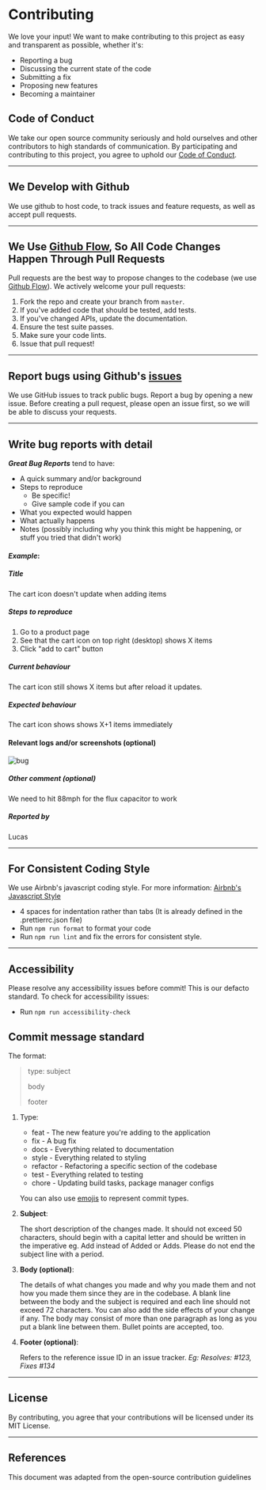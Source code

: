 # Contributing

We love your input! We want to make contributing to this project as easy and transparent as possible, whether it's:

- Reporting a bug
- Discussing the current state of the code
- Submitting a fix
- Proposing new features
- Becoming a maintainer

## Code of Conduct
We take our open source community seriously and hold ourselves and other contributors to high standards of communication. By participating and contributing to this project, you agree to uphold our [Code of Conduct](CODE-OF-CONDUCT.md).

---
## We Develop with Github
We use github to host code, to track issues and feature requests, as well as accept pull requests.

---
## We Use [Github Flow](https://guides.github.com/introduction/flow/index.html), So All Code Changes Happen Through Pull Requests
Pull requests are the best way to propose changes to the codebase (we use [Github Flow](https://guides.github.com/introduction/flow/index.html)). We actively welcome your pull requests:

1. Fork the repo and create your branch from `master`.
2. If you've added code that should be tested, add tests.
3. If you've changed APIs, update the documentation.
4. Ensure the test suite passes.
5. Make sure your code lints.
6. Issue that pull request!

---
## Report bugs using Github's [issues](https://github.com/aydinmuminkorcan/user-authenticator/issues)
We use GitHub issues to track public bugs. Report a bug by opening a new issue. Before creating a pull request, please open an issue first, so we will be able to discuss your requests.

---
## Write bug reports with detail
***Great Bug Reports*** tend to have:

- A quick summary and/or background
- Steps to reproduce
  - Be specific!
  - Give sample code if you can
- What you expected would happen
- What actually happens
- Notes (possibly including why you think this might be happening, or stuff you tried that didn't work)
   
#### ***Example***:
  
  ##### Title
  The cart icon doesn't update when adding items

  ##### Steps to reproduce 
  1. Go to a product page 
  2. See that the cart icon on top right (desktop) shows X items
  3. Click "add to cart" button

  ##### Current behaviour 
  The cart icon still shows X items but after reload it updates.

  ##### Expected behaviour 
  The cart icon shows shows X+1 items immediately

  #### Relevant logs and/or screenshots (optional)
  ![bug](https://i.imgur.com/KgmlF2A.png)

  ##### Other comment (optional)
  We need to hit 88mph for the flux capacitor to work

  ##### Reported by
  Lucas

---
## For Consistent Coding Style
We use Airbnb's javascript coding style. For more information: [Airbnb's Javascript Style](https://github.com/airbnb/javascript)

* 4 spaces for indentation rather than tabs (It is already defined in the .prettierrc.json file)
* Run `npm run format` to format your code
* Run `npm run lint` and fix the errors for consistent style.
---
## Accessibility
  Please resolve any accessibility issues before commit! This is our defacto standard. To check for accessibility issues:
  * Run `npm run accessibility-check` 
  
## Commit message standard
The format:

>type: subject
>
>body
>
>footer

1. Type:
   - feat - The new feature you're adding to the application
   - fix - A bug fix
   - docs - Everything related to documentation
   - style - Everything related to styling
   - refactor - Refactoring a specific section of the codebase
   - test - Everything related to testing
   - chore - Updating build tasks, package manager configs

    You can also use [emojis](https://gitmoji.dev/) to represent  commit types.

2. **Subject**:
   
   The short description of the changes made. It should not exceed 50 characters, should begin with a capital letter and should be written in the imperative eg. Add instead of Added or Adds. Please do not end the subject line with a period.

3. **Body (optional)**:
   
    The details of what changes you made and why you made them and not how you made them since they are in the codebase. A blank line between the body and the subject is required and each line should not exceed 72 characters. You can also add the side effects of your change if any. The body may consist of more than one paragraph as long as you put a blank line between them. Bullet points are accepted, too.

4. **Footer (optional)**:
   
    Refers to the reference issue ID in an issue tracker. *Eg: Resolves: #123, Fixes #134*
---
## License
By contributing, you agree that your contributions will be licensed under its MIT License.

---
## References
This document was adapted from the open-source contribution guidelines 